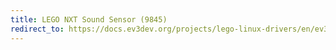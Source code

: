 ```yaml
---
title: LEGO NXT Sound Sensor (9845)
redirect_to: https://docs.ev3dev.org/projects/lego-linux-drivers/en/ev3dev-jessie/sensor_data.html#lego-nxt-sound
---
```

